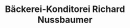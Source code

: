 ---
title: "Bäckerei-Konditorei Richard Nussbaumer"
url: /karlsruhe/baeckerei-konditorei-richard-nussbaumer/
shop: Bäckerei
---